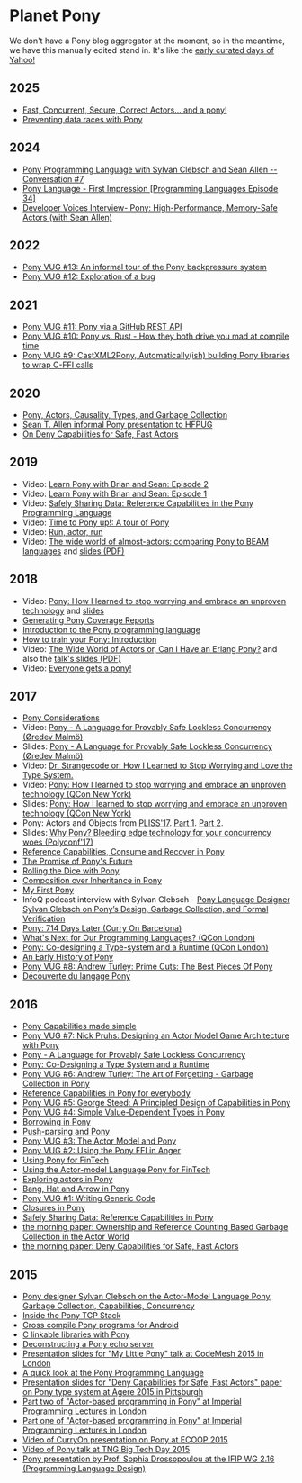 # Planet Pony

We don't have a Pony blog aggregator at the moment, so in the meantime, we have this manually edited stand in. It's like the [early curated days of Yahoo!](https://www.youtube.com/watch?v=TRAl48Ucgmw)

## 2025

* [Fast, Concurrent, Secure, Correct Actors… and a pony!](https://www.youtube.com/watch?v=Co2owHuadCM)
* [Preventing data races with Pony](https://lwn.net/Articles/1001224/)

## 2024

* [Pony Programming Language with Sylvan Clebsch and Sean Allen -- Conversation #7](https://www.youtube.com/watch?v=_jhPREUmHJ4)
* [Pony Language - First Impression [Programming Languages Episode 34]](https://www.youtube.com/watch?v=LA9I6KiCIFA)
* [Developer Voices Interview- Pony: High-Performance, Memory-Safe Actors (with Sean Allen)](https://www.youtube.com/watch?v=u9da3UzEhEI)

## 2022

* [Pony VUG #13: An informal tour of the Pony backpressure system](https://vimeo.com/707155973)
* [Pony VUG #12: Exploration of a bug](https://vimeo.com/695067236)

## 2021

* [Pony VUG #11: Pony via a GitHub REST API](https://vimeo.com/592434464)
* [Pony VUG #10: Pony vs. Rust - How they both drive you mad at compile time](https://vimeo.com/574893226)
* [Pony VUG #9: CastXML2Pony, Automatically(ish) building Pony libraries to wrap C-FFI calls](https://vimeo.com/563948627)

## 2020

* [Pony, Actors, Causality, Types, and Garbage Collection](https://www.infoq.com/presentations/pony-types-garbage-collection/)
* [Sean T. Allen informal Pony presentation to HFPUG](https://onedrive.live.com/?authkey=%21AOnX%2D5R9yRcUoB8&cid=87ADE037DC99854B&id=87ADE037DC99854B%2144222&parId=87ADE037DC99854B%211035&o=OneUp)
* [On Deny Capabilities for Safe, Fast Actors](https://www.seantallen.com/talks/deny-capabilities/)

## 2019

* Video: [Learn Pony with Brian and Sean: Episode 2](https://www.youtube.com/watch?v=wBzPIYgfbdo)
* Video: [Learn Pony with Brian and Sean: Episode 1](https://www.youtube.com/watch?v=ODelwNLePRA)
* Video: [Safely Sharing Data: Reference Capabilities in the Pony Programming
  Language](https://www.youtube.com/watch?v=u1JfYa413fY)
* Video: [Time to Pony up!: A tour of Pony](https://www.youtube.com/watch?v=WlGSpYFntUU)
* Video: [Run, actor, run](https://www.youtube.com/watch?v=tCa7WpHtkgM)
* Video: [The wide world of almost-actors: comparing Pony to BEAM languages](https://www.youtube.com/watch?v=_0m0_qtfzLs) and [slides (PDF)](https://www.codesync.global/uploads/media/activity_slides/0001/02/592b6c97090c38237ce1dab9a161c1350b9ca2ae.pdf)

## 2018

* Video: [Pony: How I learned to stop worrying and embrace an unproven technology](https://youtu.be/GigBhej1gfI) and [slides](https://speakerdeck.com/seantallen/pony-how-i-learned-to-stop-worrying-and-embrace-an-unproven-technology-oscon-2018)
* [Generating Pony Coverage Reports](https://blog.m7w3.de/pony-coverage.html)
* [Introduction to the Pony programming language](https://opensource.com/article/18/5/pony)
* [How to train your Pony: Introduction](https://web.archive.org/web/20241113083722/https://paul.lietar.net/2018/03/how-to-train-your-pony-introduction/)
* Video: [The Wide World of Actors or, Can I Have an Erlang Pony?](https://www.youtube.com/watch?v=uv-3ptTD8hg&feature=youtu.be) and also the [talk's slides (PDF)](https://github.com/slfritchie/wide-world-of-actors)
* Video: [Everyone gets a pony!](https://www.youtube.com/watch?v=e0197aoljGQ)

## 2017

* [Pony Considerations](https://gist.github.com/aturley/49b60c98306d90ffc2f981515827b005)
* Video: [Pony - A Language for Provably Safe Lockless Concurrency (Øredev Malmö)](https://vimeo.com/242214036)
* Slides: [Pony - A Language for Provably Safe Lockless Concurrency (Øredev Malmö)](https://github.com/jemc/slides-pony)
* Video: [Dr. Strangecode or: How I Learned to Stop Worrying and Love the Type System.](https://www.youtube.com/watch?v=vVheDbrQBDk)
* Video: [Pony: How I learned to stop worrying and embrace an unproven technology (QCon New York)](https://www.infoq.com/presentations/pony-wallaroo)
* Slides: [Pony: How I learned to stop worrying and embrace an unproven technology (QCon New York)](https://speakerdeck.com/seantallen/pony-how-i-learned-to-stop-worrying-and-embrace-an-unproven-technology)
* Pony: Actors and Objects from [PLISS'17](https://pliss2017.github.io/index.html). [Part 1](https://www.youtube.com/watch?v=FSu8mBm3iJs). [Part 2](https://www.youtube.com/watch?v=ypCF34YVtRE).
* Slides: [Why Pony? Bleeding edge technology for your concurrency woes (Polyconf'17)](https://speakerdeck.com/seantallen/why-pony)
* [Reference Capabilities, Consume and Recover in Pony](https://bluishcoder.co.nz/2017/07/31/reference_capabilities_consume_recover_in_pony.html)
* [The Promise of Pony's Future](https://medium.com/@KevinHoffman/the-promise-of-ponys-future-44040a0b64ff)
* [Rolling the Dice with Pony](https://medium.com/@KevinHoffman/rolling-the-dice-with-pony-b7a32a69267b)
* [Composition over Inheritance in Pony](https://medium.com/@KevinHoffman/composition-over-inheritance-in-pony-33bbe107914)
* [My First Pony](/blog/posts/myfirstpony-kh.md)
* InfoQ podcast interview with Sylvan Clebsch - [Pony Language Designer Sylvan Clebsch on Pony’s Design, Garbage Collection, and Formal Verification](https://www.infoq.com/podcasts/sylvan-clebsch-pony-formal-verification)
* [Pony: 714 Days Later (Curry On Barcelona)](https://www.youtube.com/watch?v=HGDSnOZaU7Y)
* [What's Next for Our Programming Languages? (QCon London)](https://www.infoq.com/presentations/panel-languages-future)
* [Pony: Co-designing a Type-system and a Runtime (QCon London)](https://www.infoq.com/presentations/pony-type-system)
* [An Early History of Pony](/blog/posts/early-history-of-pony.md)
* [Pony VUG #8: Andrew Turley: Prime Cuts: The Best Pieces Of Pony](https://vimeo.com/202387915)
* [Découverte du langage Pony](https://zestedesavoir.com/articles/1329/decouverte-du-langage-pony/)

## 2016

* [Pony Capabilities made simple](https://soyyomakesgames.wordpress.com/2016/10/10/ponys-capabilities-made-simple/)
* [Pony VUG #7: Nick Pruhs: Designing an Actor Model Game Architecture with Pony](https://vimeo.com/187451870)
* [Pony - A Language for Provably Safe Lockless Concurrency](https://www.youtube.com/watch?v=_nDQ38v0fdU)
* [Pony: Co-Designing a Type System and a Runtime](https://www.youtube.com/watch?v=R6T8ytKV6dc)
* [Pony VUG #6: Andrew Turley: The Art of Forgetting - Garbage Collection in Pony](https://vimeo.com/181099993)
* [Reference Capabilities in Pony for everybody](https://zartstrom.github.io/pony/2016/08/28/reference-capabilities-in-pony.html)
* [Pony VUG #5: George Steed: A Principled Design of Capabilities in Pony](https://vimeo.com/178522513)
* [Pony VUG #4: Simple Value-Dependent Types in Pony](https://vimeo.com/175746403)
* [Borrowing in Pony](https://bluishcoder.co.nz/2016/07/18/borrowing-in-pony.html)
* [Push-parsing and Pony](http://maniagnosis.crsr.net/2016/07/push-parsing.html)
* [Pony VUG #3: The Actor Model and Pony](https://vimeo.com/172129187)
* [Pony VUG #2: Using the Pony FFI in Anger](https://vimeo.com/168247590)
* [Using Pony for FinTech](https://www.infoq.com/presentations/pony)
* [Using the Actor-model Language Pony for FinTech](http://www.infoq.com/news/2016/03/pony-fintech)
* [Exploring actors in Pony](https://bluishcoder.co.nz/2016/05/11/exploring-actors-in-pony.html)
* [Bang, Hat and Arrow in Pony](https://bluishcoder.co.nz/2016/05/04/bang-hat-and-arrow-in-pony.html)
* [Pony VUG #1: Writing Generic Code](https://vimeo.com/163871856)
* [Closures in Pony](https://bluishcoder.co.nz/2016/03/15/closures-in-pony.html)
* [Safely Sharing Data: Reference Capabilities in Pony](http://jtfmumm.com/blog/2016/03/06/safely-sharing-data-pony-reference-capabilities/)
* [the morning paper: Ownership and Reference Counting Based Garbage Collection in the Actor World](https://web.archive.org/web/20241203121617/https://blog.acolyer.org/2016/02/18/ownership-and-reference-counting-based-garbage-collection-in-the-actor-world/)
* [the morning paper: Deny Capabilities for Safe, Fast Actors](https://web.archive.org/web/20241207181100/https://blog.acolyer.org/2016/02/17/deny-capabilities/)

## 2015

* [Pony designer Sylvan Clebsch on the Actor-Model Language Pony, Garbage Collection, Capabilities, Concurrency](http://www.infoq.com/interviews/clebsch-pony)
* [Inside the Pony TCP Stack](http://www.monkeysnatchbanana.com/2015/12/19/inside-the-pony-tcp-stack/)
* [Cross compile Pony programs for Android](https://bluishcoder.co.nz/2015/12/17/cross-compile-pony-programs-for-android.html)
* [C linkable libraries with Pony](https://bluishcoder.co.nz/2015/12/16/c-linkable-libraries-with-pony.html)
* [Deconstructing a Pony echo server](http://www.monkeysnatchbanana.com/2015/12/13/deconstructing-a-pony-echo-server/)
* [Presentation slides for "My Little Pony" talk at CodeMesh 2015 in London](https://cdn.rawgit.com/darach/my_little_pony/master/my-little-pony.html)
* [A quick look at the Pony Programming Language](https://bluishcoder.co.nz/2015/11/04/a-quick-look-at-pony.html)
* [Presentation slides for "Deny Capabilities for Safe, Fast Actors" paper on Pony type system at Agere 2015 in Pittsburgh](http://cdn.rawgit.com/sylvanc/pony-lecture/master/agere2015.html)
* [Part two of "Actor-based programming in Pony" at Imperial Programming Lectures in London](https://panopto.imperial.ac.uk/Panopto/Pages/Viewer.aspx?id=2e47f3d3-95e1-45c9-97fd-a9e4f35c66b3)
* [Part one of "Actor-based programming in Pony" at Imperial Programming Lectures in London](https://panopto.imperial.ac.uk/Panopto/Pages/Viewer.aspx?id=aba3f8f7-f050-447c-91c9-61e092d61e85)
* [Video of CurryOn presentation on Pony at ECOOP 2015](https://www.youtube.com/watch?v=KvLjy8w1G_U)
* [Video of Pony talk at TNG Big Tech Day 2015](https://www.bigtechday.com/en/look-back/big-techday/8#3aykiSD5zpvRQ0DzSETrAy)
* [Pony presentation by Prof. Sophia Drossopoulou at the IFIP WG 2.16 (Programming Language Design)](http://www.doc.ic.ac.uk/~scd/Pony-WG2.16.pdf)
